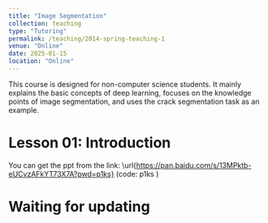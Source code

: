 ```yaml
---
title: "Image Segmentation"
collection: teaching
type: "Tutoring"
permalink: /teaching/2014-spring-teaching-1
venue: "Online"
date: 2025-01-15
location: "Online"
---
```


This course is designed for non-computer science students. It mainly explains the basic concepts of deep learning, focuses on the knowledge points of image segmentation, and uses the crack segmentation task as an example.

Lesson 01: Introduction
======
You can get the ppt from the link: \url{https://pan.baidu.com/s/13MPktb-eUCvzAFkYT73X7A?pwd=p1ks} (code: p1ks )


Waiting for updating
======
